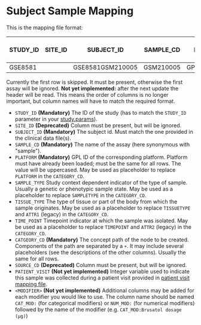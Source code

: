 # Subject Sample Mapping

This is the mapping file format:

| STUDY_ID | SITE_ID | SUBJECT_ID     | SAMPLE_CD | PLATFORM   | SAMPLE_TYPE | TISSUE_TYPE | TIME_POINT | CATEGORY_CD                      | SOURCE_CD | PATIENT_VISIT **(not yet implemented)**|\<MODIFIER\> **(not yet implemented)**|
|------------|-----------|------------------|-------------|--------------|---------------|---------------|--------------|------------------------------------|-------------|-----------------|------------|
| GSE8581    |           | GSE8581GSM210005 | GSM210005   | GPL570_BOGUS | Tumor         | Lung          | Week1        | Biomarker_Data+PLATFORM+TISSUETYPE | STD         | 1               |            |

Currently the first row is skipped. It must be present, otherwise the first assay will be ignored.
**Not yet implemented:** after the next update the header will be read. This means the order of columns is no longer important, but column names will have to match the required format.

- `STUDY_ID` **(Mandatory)** The ID of the study (has to match the `STUDY_ID` parameter in your [study.params](study.params)).
- `SITE_ID` **(Deprecated)** Column must be present, but will be ignored.
- `SUBJECT_ID` **(Mandatory)** The subject id. Must match the one provided in the clinical data file(s).
- `SAMPLE_CD` **(Mandatory)** The name of the assay (here synonymous with "sample").
- `PLATFORM` **(Mandatory)** GPL ID of the corresponding platform. Platform must have already been loaded; must be the same for all rows. The value will be uppercased. May be used as placeholder to replace `PLATFORM` in the `CATEGORY_CD`.
- `SAMPLE_TYPE` Study context dependent indicator of the type of sample. Usually a genetic or phenotypic sample state. May be used as a placeholder to replace `SAMPLETYPE` in the `CATEGORY_CD`.
- `TISSUE_TYPE` The type of tissue or part of the body from which the sample originates. May be used as a placeholder to replace `TISSUETYPE` and `ATTR1` (legacy) in the `CATEGORY_CD`.
- `TIME_POINT` Timepoint indicator at which the sample was isolated. May be used as a placeholder to replace `TIMEPOINT` and `ATTR2` (legacy) in the `CATEGORY_CD`.
- `CATGEORY_CD` **(Mandatory)** The concept path of the node to be created. Components of the path are separated by a `+`. It may include several placeholders (see the descriptions of the other columns). Usually the same for all rows.
- `SOURCE_CD` **(Deprecated)** Column must be present, but will be ignored.
- `PATIENT_VISIT` **(Not yet implemented)** Integer variable used to indicate this sample was collected during a patient visit provided in [patient visit mapping file](patient-visit-mapping.md).
- `<MODIFIER>` **(Not yet implemented)** Additional columns may be added for each modifier you would like to use. The column name should be named `CAT_MOD:` (for categorical modifiers) or `NUM_MOD:` (for numerical modifiers) followed by the name of the modifier (e.g. `CAT_MOD:Brusatol dosage (µg)`)
